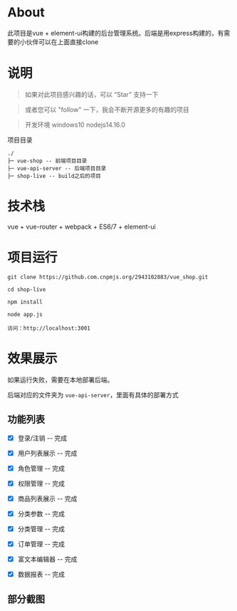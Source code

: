 # About

此项目是vue + element-ui构建的后台管理系统。后端是用express构建的，有需要的小伙伴可以在上面直接clone



# 说明

> 如果对此项目感兴趣的话，可以 “Star” 支持一下

> 或者您可以 "follow" 一下，我会不断开源更多的有趣的项目

> 开发环境 windows10  nodejs14.16.0



项目目录

```shell
./
├─ vue-shop -- 前端项目目录
├─ vue-api-server -- 后端项目目录
├─ shop-live -- build之后的项目
```



# 技术栈

vue + vue-router + webpack + ES6/7 + element-ui



# 项目运行

```shell
git clone https://github.com.cnpmjs.org/2943102883/vue_shop.git

cd shop-live

npm install

node app.js

访问：http://localhost:3001
```



# 效果展示

如果运行失败，需要在本地部署后端。

后端对应的文件夹为  `vue-api-server`，里面有具体的部署方式

## 功能列表

- [x] 登录/注销 -- 完成
- [x] 用户列表展示 -- 完成
- [x] 角色管理 -- 完成
- [x] 权限管理 -- 完成
- [x] 商品列表展示 -- 完成
- [x] 分类参数 -- 完成
- [x] 分类管理 -- 完成
- [x] 订单管理 -- 完成
- [x] 富文本编辑器 -- 完成
- [x] 数据报表 -- 完成



## 部分截图

